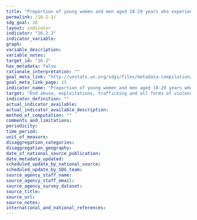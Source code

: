 ```yaml
---
title: "Proportion of young women and men aged 18-29 years who experienced sexual violence by age 18"
permalink: /16-2-3/
sdg_goal: 16
layout: indicator
indicator: "16.2.3"
indicator_variable: 
graph: 
variable_description: 
variable_notes: 
target_id: "16.2"
has_metadata: false
rationale_interpretation: ""
goal_meta_link: "http://unstats.un.org/sdgs/files/metadata-compilation/Metadata-Goal-16.pdf"
goal_meta_link_page: 13
indicator_name: "Proportion of young women and men aged 18-29 years who experienced sexual violence by age 18"
target: "End abuse, exploitations, trafficking and all forms of violence against and torture of children."
indicator_definition: ""
actual_indicator_available: 
actual_indicator_available_description: 
method_of_computation: ""
comments_and_limitations: 
periodicity: 
time_period: 
unit_of_measure: 
disaggregation_categories: 
disaggregation_geography: 
date_of_national_source_publication: 
date_metadata_updated: 
scheduled_update_by_national_source: 
scheduled_update_by_SDG_team: 
source_agency_staff_name: 
source_agency_staff_email: 
source_agency_survey_dataset: 
source_title: 
source_url: 
source_notes: 
international_and_national_references: 
---
```


